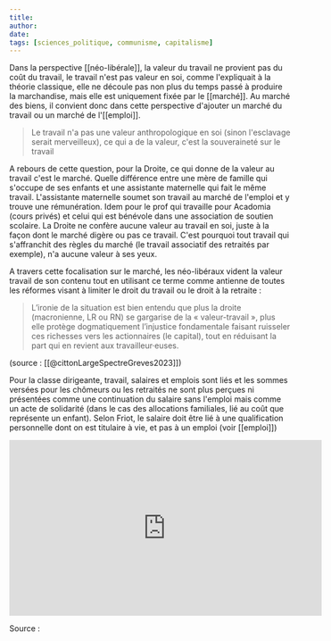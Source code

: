 ```yaml
---
title:
author:
date:
tags: [sciences_politique, communisme, capitalisme]
---
```


Dans la perspective [[néo-libérale]], la valeur du travail ne provient pas du coût du travail, le travail n'est pas valeur en soi, comme l'expliquait à la théorie classique, elle ne découle pas non plus du temps passé à produire la marchandise, mais elle est uniquement fixée par le [[marché]]. 
Au marché des biens, il convient donc dans cette perspective d'ajouter un marché du travail ou un marché de l'[[emploi]].

>Le travail n'a pas une valeur anthropologique en soi (sinon l'esclavage serait merveilleux), ce qui a de la valeur, c'est la souveraineté sur le travail

A rebours de cette question, pour la Droite, ce qui donne de la valeur au travail c'est le marché. Quelle différence entre une mère de famille qui s'occupe de ses enfants et une assistante maternelle qui fait le même travail. L'assistante maternelle soumet son travail au marché de l'emploi et y trouve une rémunération. 
Idem pour le prof qui travaille pour Acadomia (cours privés) et celui qui est bénévole dans une association de soutien scolaire. 
La Droite ne confère aucune valeur au travail en soi, juste à la façon dont le marché digère ou pas ce travail. C'est pourquoi tout travail qui s'affranchit des règles du marché (le travail associatif des retraités par exemple), n'a aucune valeur à ses yeux. 

A travers cette focalisation sur le marché, les néo-libéraux vident la valeur travail de son contenu tout en utilisant ce terme comme antienne de toutes les réformes visant à limiter le droit du travail ou le droit à la retraite : 

> L’ironie de la situation est bien entendu que plus la droite (macronienne, LR ou RN) se gargarise de la « valeur-travail », plus elle protège dogmatiquement l’injustice fondamentale faisant ruisseler ces richesses vers les actionnaires (le capital), tout en réduisant la part qui en revient aux travailleur·euses.

(source : [[@cittonLargeSpectreGreves2023]])




Pour la classe dirigeante, travail, salaires et emplois sont liés et les sommes versées pour les chômeurs ou les retraités ne sont plus perçues ni présentées comme une continuation du salaire sans l'emploi mais comme un acte de solidarité (dans le cas des allocations familiales, lié au coût que représente un enfant).
Selon Friot, le salaire doit être lié à une qualification personnelle dont on est titulaire à vie, et pas à un emploi (voir [[emploi]])

<iframe width="560" height="315" src="https://www.youtube.com/embed/OZ9wTeWodko?start=1866" title="YouTube video player" frameborder="0" allow="accelerometer; autoplay; clipboard-write; encrypted-media; gyroscope; picture-in-picture; web-share" allowfullscreen></iframe>

Source : 


